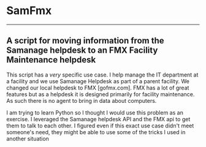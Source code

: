# SamFmx
---
## A script for moving information from the Samanage helpdesk to an FMX Facility Maintenance helpdesk

This script has a *very* specific use case. I help manage the IT department at a facility and we use Samanage Helpdesk as part of a parent facility. We changed our local helpdesk to FMX [gofmx.com]. FMX has a lot of great features but as a helpdesk it is designed primarily for facility maintenance. As such there is no agent to bring in data about computers. 

I am trying to learn Python so I thought I would use this problem as an exercise. I leveraged the Samanage helpdesk API and the FMX api to get them to talk to each other. I figured even if this exact use case didn't meet someone's need, they might be able to use some of the tricks I used in another situation
